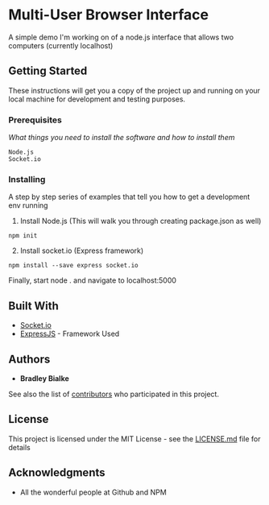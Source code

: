 # Multi-User Browser Interface

A simple demo I'm working on of a node.js interface that allows two computers (currently localhost)

## Getting Started

These instructions will get you a copy of the project up and running on your local machine for development and testing purposes.

### Prerequisites

*What things you need to install the software and how to install them*

```
Node.js
Socket.io
```

### Installing

A step by step series of examples that tell you how to get a development env running

1. Install Node.js (This will walk you through creating package.json as well)

```
npm init
```

2. Install socket.io (Express framework)

```
npm install --save express socket.io
```

Finally, start node . and navigate to localhost:5000

## Built With

* [Socket.io](https://socket.io/docs/)
* [ExpressJS](https://expressjs.com/en/guide/routing.html) - Framework Used

## Authors

* **Bradley Bialke**

See also the list of [contributors](https://github.com/bbialke/multiuser-browser-interface/contributors) who participated in this project.

## License

This project is licensed under the MIT License - see the [LICENSE.md](LICENSE.md) file for details

## Acknowledgments

* All the wonderful people at Github and NPM
